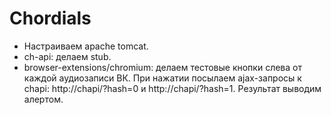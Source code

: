 Chordials
=========

* Настраиваем apache tomcat.
* ch-api: делаем stub.
* browser-extensions/chromium: делаем тестовые кнопки слева от каждой аудиозаписи ВК. При нажатии посылаем ajax-запросы к chapi: http://chapi/?hash=0 и http://chapi/?hash=1. Результат выводим алертом.
